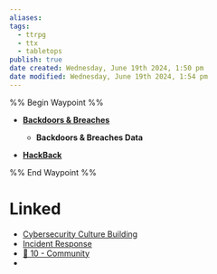 ```yaml
---
aliases: 
tags:
  - ttrpg
  - ttx
  - tabletops
publish: true
date created: Wednesday, June 19th 2024, 1:50 pm
date modified: Wednesday, June 19th 2024, 1:54 pm
---
```


%% Begin Waypoint %%
- **[Backdoors & Breaches](Backdoors%20&%20Breaches.md)**
	- **Backdoors & Breaches Data**

- **[HackBack](HackBack.md)**

%% End Waypoint %%

# Linked
- [Cybersecurity Culture Building](../Cybersecurity%20Culture%20Building/Cybersecurity%20Culture%20Building.md) 
- [Incident Response](../Incident%20Response/Incident%20Response.md) 
- [📁 10 - Community](../../📁%2010%20-%20Community/📁%2010%20-%20Community.md) 
- 